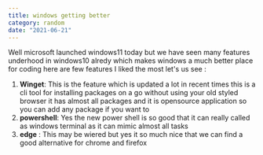 ```yaml
---
title: windows getting better
category: random
date: "2021-06-21"
---
```


Well microsoft launched windows11 today but we have seen many features underhood in windows10 alredy which makes windows a much better place for coding here are few features I liked the most let's us see :

1. **Winget**: This is the feature which is updated a lot in recent times this is a cli tool for installing packages on a go without using your old styled browser it has almost all packages and it is opensource application so you can add any package if you want to
2. **powershell**: Yes the new power shell is so good that it can really called as windows terminal as it can mimic almost all tasks
3. **edge** : This may be wiered but yes it so much nice that we can find a good alternative for chrome and firefox
